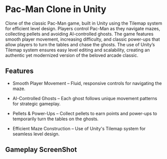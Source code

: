 # Pac-Man Clone in Unity 

Clone of the classic Pac-Man game, built in Unity using the Tilemap system for efficient level design. Players control Pac-Man as they navigate mazes, collecting pellets and avoiding AI-controlled ghosts. The game features smooth player movement, increasing difficulty, and classic power-ups that allow players to turn the tables and chase the ghosts. The use of Unity’s Tilemap system ensures easy level editing and scalability, creating an authentic yet modernized version of the beloved arcade classic.


## Features

- Smooth Player Movement – Fluid, responsive controls for navigating the maze.

- AI-Controlled Ghosts – Each ghost follows unique movement patterns for strategic gameplay.

- Pellets & Power-Ups – Collect pellets to earn points and power-ups to temporarily turn the tables on the ghosts.

- Efficient Maze Construction – Use of Unity's Tilemap system for seamless level design.


## Gameplay ScreenShot


  
